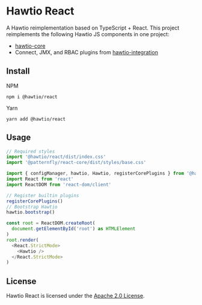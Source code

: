# Hawtio React

A Hawtio reimplementation based on TypeScript + React.
This project reimplements the following Hawtio JS components in one project:

- [hawtio-core](https://github.com/hawtio/hawtio-core)
- Connect, JMX, and RBAC plugins from [hawtio-integration](https://github.com/hawtio/hawtio-integration)

## Install

NPM

```console
npm i @hawtio/react
```

Yarn

```console
yarn add @hawtio/react
```

## Usage

```javascript
// Required styles
import '@hawtio/react/dist/index.css'
import '@patternfly/react-core/dist/styles/base.css'

import { configManager, hawtio, Hawtio, registerCorePlugins } from '@hawtio/react'
import React from 'react'
import ReactDOM from 'react-dom/client'

// Register builtin plugins
registerCorePlugins()
// Bootstrap Hawtio
hawtio.bootstrap()

const root = ReactDOM.createRoot(
  document.getElementById('root') as HTMLElement
)
root.render(
  <React.StrictMode>
    <Hawtio />
  </React.StrictMode>
)
```

## License

Hawtio React is licensed under the [Apache 2.0 License](./LICENSE).
